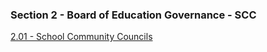 ### Section 2 - Board of Education Governance - SCC

[2.01 - School Community Councils](https://livingskyschooldivision.github.io/AdminProceduresPublic/2.01SchoolCommunityCouncils)

